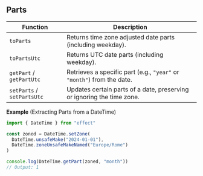 ## Parts

| Function                   | Description                                                            |
| -------------------------- | ---------------------------------------------------------------------- |
| `toParts`                  | Returns time zone adjusted date parts (including weekday).             |
| `toPartsUtc`               | Returns UTC date parts (including weekday).                            |
| `getPart` / `getPartUtc`   | Retrieves a specific part (e.g., `"year"` or `"month"`) from the date. |
| `setParts` / `setPartsUtc` | Updates certain parts of a date, preserving or ignoring the time zone. |

**Example** (Extracting Parts from a DateTime)

```ts twoslash
import { DateTime } from "effect"

const zoned = DateTime.setZone(
  DateTime.unsafeMake("2024-01-01"),
  DateTime.zoneUnsafeMakeNamed("Europe/Rome")
)

console.log(DateTime.getPart(zoned, "month"))
// Output: 1
```
